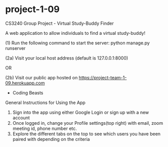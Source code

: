 # project-1-09
CS3240 Group Project - Virtual Study-Buddy Finder

A web application to allow individuals to find a virtual study-buddy!

(1) Run the following command to start the server:
    python manage.py runserver

(2a) Visit your local host address (default is 127.0.0.1:8000)

OR

(2b) Visit our public app hosted on https://project-team-1-09.herokuapp.com

- Coding Beasts

General Instructions for Using the App

1) Sign into the app using either Google Login or sign up with a new account
2) Once logged in, change your Profile settings(top right) with email, zoom meeting id, phone number etc.
3) Explore the different tabs on the top to see which users you have been paired with depending on the criteria

